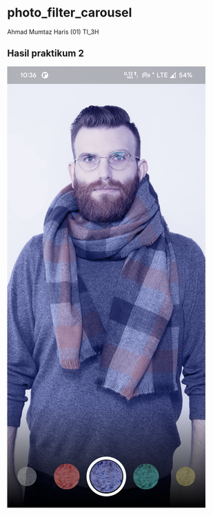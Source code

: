 # photo_filter_carousel

Ahmad Mumtaz Haris (01) TI_3H

## Hasil praktikum 2

![alt text](images/Screenshot_20241107-103641_photo_filter_carousel.png)

